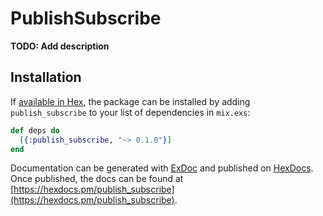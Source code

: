 # PublishSubscribe

**TODO: Add description**

## Installation

If [available in Hex](https://hex.pm/docs/publish), the package can be installed
by adding `publish_subscribe` to your list of dependencies in `mix.exs`:

```elixir
def deps do
  [{:publish_subscribe, "~> 0.1.0"}]
end
```

Documentation can be generated with [ExDoc](https://github.com/elixir-lang/ex_doc)
and published on [HexDocs](https://hexdocs.pm). Once published, the docs can
be found at [https://hexdocs.pm/publish_subscribe](https://hexdocs.pm/publish_subscribe).

